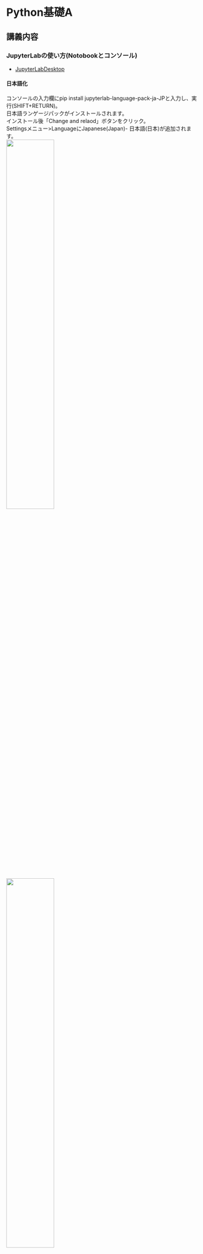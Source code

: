 # Python基礎A
## 講義内容
### JupyterLabの使い方(Notobookとコンソール)
- [JupyterLabDesktop](https://github.com/jupyterlab/jupyterlab-desktop "Download") 

#### 日本語化
コンソールの入力欄にpip install jupyterlab-language-pack-ja-JPと入力し、実行(SHIFT+RETURN)。  
日本語ランゲージパックがインストールされます。  
インストール後「Change and relaod」ボタンをクリック。  
Settingsメニュー>LanguageにJapanese(Japan)- 日本語(日本)が追加されます。  
<img src="./images/jupyterlab_tojp.png" width="50%">
<img src="./images/setJapanese.png" width="50%">

#### 作業ディレクトリの設定
右上のハンバーガーメニューのSettings>ServerにDefault Working Directoryの項目があります。  
設定したいディレクトリ(フォルダ)へのPathを入力することでデフォルトの作業ディレクトリを変更出来ます。  

<img src="./images/defaultworkingdir.png" width="50%">

### データ型 

| データ型 | 解説 | 例 |
| ---------------- | ---------------- | ---------------- |
| str(ストラ) | 文字列 | "創造社デザイン専門学校" |
| int(イント) | 小数点を含まなない数値 | 1967 |
| float(フロート) | 小数点を含む数値 | 25.6 |
| bool(ブール) | 真偽値 |True or False | 
```
# データ型を調べるtype関数
print(type("Python"))
print(type(100))
print(type(0.1))
print(type(True))
```

### 変数
    
```
    num = 1
    print(num)
```  
* 変数名のルール  
    - 小文字のアルファベットとアンダースコアを組み合わせる  
    - 数字で始まらない  
    - 複数の単語から成る場合はアンダースコアで区切る(スネークケース)  

### 算術演算子

| 演算子 | 意味 | 例 |
| ---------------- | ---------------- | ---------------- |
| + | 足し算(加算) | 100 + 50 |
| - | 引き算(減算) | 100 - 50 |
| * | 掛け算(乗算) | 100 * 50 |
| / | 割り算(除算) | 100 / 50 | 
| // | 割り算(整数除算) | 100 // 50 | 
| % | 余り算(剰余) | 100 % 50 | 
| ** | べき乗 | 100 ** 2 | 


### コメント  
\# 行末までコメント  
""" ~ """複数行コメント
### print関数、input関数、open関数

```
# print関数(画面に出力)  
print("Python")
# input関数(キーボードから入力)
data = input("お名前を入力してください>>\n")
# open関数(ファイルを開く)
with open("data.txt","w",encoding="utf-8") as f:
    f.write("Python")
```   

### コレクション
#### リスト
複数のデータを要素としてまとめて取り扱う  
```
# リストを定義
numbers = [0, 10, 20, 30, 40, 50]
# リストのデータ型を確認
type(numbers)

# 文字列を要素とするリストを定義
fruits = ['apple', 'banana', 'chelly']

# indexはゼロから始まる
fruits[0]

# 要素のスライス
abcd = ['a', 'b', 'c', 'd']
abcd[1:3]
```

#### リスト関数
```
# 要素数を数える
len(numbers)

# 最大値
max(numbers)

# 最小値
min(numbers)

# 合計(要素がintやfloatの場合)
sum(numbers)

# 並べ替え(sort と sorted)

# 新しい要素を末尾に追加
fruits.append('grape')

# リストにリストを追加
fruits.extend(['orange','berry'])

# リストに要素を挿入
fruits.insert(2,'pineapple')

# 要素を指定して削除
fruits.remove('orange')

# indexを指定して削除(indexを省略すると末尾)
fruits.pop(3)

# リストのコピー
new_fruits = fruits.copy()
new_fruits
```

#### タプル
タプルは、リストと同じように複数のデータを取り扱うコレクション。
ただし、一度設定した要素を変更できません。
```
subjects = ("ICT・マーケティング","モノ・コトづくり学科")
subjects[0]

```
#### 辞書(ディクショナリ)
辞書は、キー (key) と値 (value) を対応づけるデータです。 
```
# 辞書を定義
scores = {'english':76, 'math':66, 'japanese':70, 'biology':58, 'geography':80}

# 要素を取得
scores['japanese']
scores.get('japanese')

# 要素を変更
scores['math'] = 76

# 要素を追加
scores['music'] = 80

# 要素を削除
del scores['biology']
```

#### 辞書関数
```
# 全削除
scores.clear()

# 値の一覧をリストで取得
scores.values()

# キーの一覧をリストで取得
scores.keys()
```
#### 2次元リスト
```
[
    [99, 27, 31, 53, 79, 45, 36, 80, 88, 17], 
    [83, 69, 72, 5, 50, 76, 11, 26, 10, 40], 
    [28, 94, 40, 77, 6, 43, 85, 82, 36, 43], 
    [69, 52, 45, 59, 75, 61, 31, 25, 45, 7], 
    [2, 76, 65, 29, 82, 58, 64, 52, 99, 61],
]
```

### 条件分岐と繰り返し

#### 比較演算子
| 演算子 | 意味 | 備考 |
| ---------------- | ---------------- | ---------------- |
| a < b | a は b より小さい |  |
| a <= b | a は b と等しいか小さい |  |
| a > b | a は b より大きい |  |
| a >= b | a は b と等しいか大きい |  | 
| a == b | a と b は等しい |  | 
| a != b | a と b は等しくない |  | 

#### 条件
```
#比較演算子の計算結果(条件)はbool型
print(100 > 80)
```
Falseとみなされる値  
- 0 (int型)  
- 0.0 (float型)  
- "" (空のstr型)  
- [] (要素を持たないlist型)  
- {} (キーも値も持たないdict型)  
- () (要素を持たないタプルやセット)  

Noneかどうかを判断する
- is None (Noneの時にTrue)
- is not None (Noneの時にFalse)

#### 条件分岐
条件により処理を選択する  
<img src="images/r_12.jpg">
```
# 条件がTrueになる場合、インデント内の処理を実行する
a = 80
if a < 100:
    print('変数a は 100より小さい値です')

```
Pythonではブロックの代用としてインデントを使用する
if 条件:に続く行はインデントを適切に設定し、条件に当てはまる時に実行される処理を記述する。  
注)インデント内に何も記述がないとIndentErrorが発生する。処理が未確定の時はpassと記述する。

```
# 条件がTrueになる場合、インデント内の処理を実行する。
# Falseの場合はelse:に続くインデント内の処理を実行する。
a = 80
if a < 100:
    print('変数a は 100より小さい値です')
else:
    print('変数a は 100より大きい値です')

# elif文で条件を更に追加出来る。
# 上の条件に当てはまらないが、次の条件にはあてはまる場合に使用。
# elif文はいくつでも追加が可能
a = 85
if a > 100:
    print('変数a は 100より大きい値です')
elif a < 90:
    print('変数a は 90より大きい値です')
elif a < 80:
    print('変数a は 80より大きい値です')
else:
    print('変数a は 100より大きい値です')

```
#### 論理演算子
| 演算子 | 意味 | 備考 |
| ---------------- | ---------------- | ---------------- |
| a < b and a > c | a は b より小さい なおかつ a は c より大きい | 両方True|
| a < b or a > c | a は b より小さい 又は a は c より大きい | どちらか片方がTrue |

#### in と not
```
fruits = ["apple","banana","orange","grape"]
if "banana" in fruits:
    print("バナナは果物に含まれます")

if "beans" not in fruit:
    #not in で含まれない時Trueになる
    print("豆は果物に含まれません");
```
#### While文
<img src="images/railB.jpg">

```
# while文は条件を満たす間、同じ処理を繰り返す構文。
c = 0
while c < 5 :
    print(c)
    c += 1
```
```
# 繰り返しを強制終了するbreak文
c = 10
while c < 100:
    print(c)
    if c == 15:
        print("繰り返しを終了します。")
        break
```
```
# 繰り返しをスキップするcontinue文
c = 0
while c < 10:
    if c == 2:
        continue
    else:
        print(c)
```
```
# ループ終了後を処理するwhile-else文
c = 0
while c < 10:
    print(c)
    c += 1
else:
    print("繰り返し処理が終了しました。")
```
#### for文
リストなど繰り返し可能なオブジェクトからひとつづつ取り出し処理をする文
```
for i in range(10):
    print(i)
```
breakやcontinueはfor文でも有効
for-elseで繰り返し終了時に処理を記述
```
#range関数
list(range(10)) #出力結果 0,1,2,3,4,5,6,7,8,9
list(range(1,10,2)) #start:1 10未満でステップは2 出力結果 1,3,5,7,9
```
#### enumerate関数
enumerate関数を使用すると繰り返し可能なオブジェクトから要素とインデックスを取り出せます
```
persons = ['マイケル','ビリー','スティービー','ボブ','シンディ']
for i, person in enumerate(persons):
    print(f'{i} 番目は{person}です')
```

### 関数
関数とは処理をひとまとめにして記述したもの  
Pythonが用意しているprint()関数、id()関数を組込関数  
ユーザーが自分で定義した関数をユーザー定義関数といいます。

#### 関数の構文

def 関数名(引数リスト):  
&nbsp;&nbsp;&nbsp;&nbsp;処理  
&nbsp;&nbsp;&nbsp;&nbsp;処理  

Pythonでは処理をブロックで囲まず、インデント(字下げ)で表現します。  
インデントは半角スペースx4が推奨されています。  
Pythonに対応しているテキストエディターではTABキーで半角スペースx4が入力されます。

```
import datetime
# 関数の定義
def say_hello():
    dt_now = datetime.datetime.now()  
    print(f"今日は{dt_now.strftime('%Y年%m月%d日')}です")
    print("こんにちは、山田さん")
# 関数の呼び出し
say_hello()
```
#### 引数と戻り値
関数内にデータを渡す場合、引数を使います。  
逆に関数内からデータを取り出す場合は戻り値を使います。
```
import datetime
# 引数リストにnameという変数を渡す
def say_hello(name):
    dt_now = datetime.datetime.now()
    hello = f"今日は{dt_now.strftime('%Y年%m月%d日')}です\n"
    hello += f"こんにちは、{name}さん" 
    # 生成した文字列変数helloをプログラムに戻す
    return hello

hello = say_hello("綾小路")
print(hello)
```

#### 関数とスコープ
変数はグローバル変数(関数の外で宣言した変数)とローカル変数(関数内で宣言した変数)に分けられる。

```
# グローバル変数は関数内でも呼び出せる
name = "ウルトラマン"
def hero():
    print(name)
hero()

# グローバル変数は関数内で変更が出来ない
name = "ウルトラマン"
def hero2():
    name = "仮面ライダー"
    print(name)
hero2()
print(name)

# グローバル変数はglobal宣言すると変更可能
name = "ウルトラマン"
def hero2():
    global name
    name = "仮面ライダー"
    print(name)
hero2()
print(name)
```
#### 関数を外部ファイル化
関数を別ファイルに記載して呼び出して使用する

関数ファイル(function.py)
```
import random

# サイコロ
def dice():
    return random.randint(1,6)
```

メインファイル(main.py)
```
import function

#サイコロを振る
num = function.dice()
print(f"サイコロを振って{num}進みます")
```
import文で関数ファイルを呼び出し、function.dice()で関数を実行しています。
```
from function import dice
```
とdice関数だけをインポートすることも出来ます。


### エラーと例外
 「エラー」の場合はプログラムで対処できない致命的な例外を指し、「例外」の場合はプログラムで対処できる例外を指します。 

#### エラー
Pythonのエラー
| エラーのタイプ | 解説 | 対策 |
| ---------------- | ---------------- | ---------------- |
| SyntaxError | 文法や構文の誤り | 正しい文法に修正する |
| NameError | 宣言していない変数や関数が使用された | 変数の宣言や変数名、関数名を確認 |
| TypeError | データタイプ(型)誤って使用 | 正しいデータや正しい扱いに修正 |
| ValueError  | 関数の引数に誤った値を設定 | 引数に正しい値を修正する | 
| IndentationError  | 関数や繰返し文のインデント処理が正しくない | インデント処理を修正する | 
| IndexError  | リストの添え字が正しくない | 添え字が要素の無い範囲を指定していないかを確認 | 
| KeyError  | dictの存在しないキーを呼び出している | 存在するキーを確認 | 


#### 例外
プログラム実行中に発生したエラーを例外といい、例外が発生してもプログラムを終了させずに継続させる方法を例外処理という。
```
# 例外処理の例
try:
    age = input("年齢を入力してください>>>")
    age = int(age)
    print(f"{age}歳ですね")
except ValueError:
    print("整数以外が入力されました")
finally:
    print("プログラムを終了します")
```
tryブロックで例外(エラー)が発生した場合、exceptブロックに処理が移動します。  
finallyブロックは省略可能で例外(エラー)が発生してもしなくても実行されます。 
